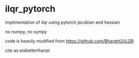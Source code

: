 # ilqr_pytorch


implimentation of ilqr using pytorch jacobian and hessian

no numpy, no sympy

code is heavily modified from https://github.com/Bharath2/iLQR

cite as eisbetterthanpi

